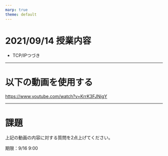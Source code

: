 ```yaml
---
marp: true
theme: default
---
```

# 2021/09/14 授業内容
* TCP/IPつづき

---
# 以下の動画を使用する

https://www.youtube.com/watch?v=KrrK3FJNigY

---
# 課題
上記の動画の内容に対する質問を2点上げてください。

期限：9/16 9:00

